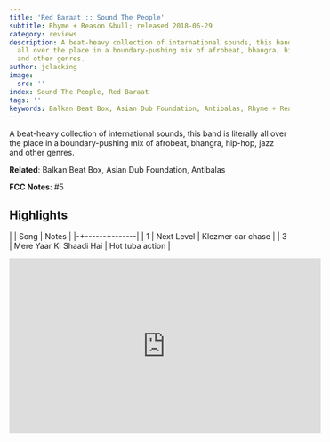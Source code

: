 ```yaml
---
title: 'Red Baraat :: Sound The People'
subtitle: Rhyme + Reason &bull; released 2018-06-29
category: reviews
description: A beat-heavy collection of international sounds, this band is literally
  all over the place in a boundary-pushing mix of afrobeat, bhangra, hip-hop, jazz
  and other genres.
author: jclacking
image:
  src: ''
index: Sound The People, Red Baraat
tags: ''
keywords: Balkan Beat Box, Asian Dub Foundation, Antibalas, Rhyme + Reason
---
```

A beat-heavy collection of international sounds, this band is literally all over the place in a boundary-pushing mix of afrobeat, bhangra, hip-hop, jazz and other genres.<!--more-->

**Related**: Balkan Beat Box, Asian Dub Foundation, Antibalas

**FCC Notes**: #5

## Highlights

| | Song | Notes |
|-+------+-------|
| 1 | Next Level | Klezmer car chase |
| 3 | Mere Yaar Ki Shaadi Hai | Hot tuba action |

<div class="tlo-detail-video"><iframe width="560" height="315" src="https://www.youtube.com/embed/lgmw41CY1Fo" frameborder="0" allow="autoplay; encrypted-media" allowfullscreen></iframe></div>

